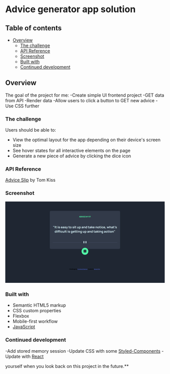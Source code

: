 # Advice generator app solution

## Table of contents

- [Overview](#overview)
  - [The challenge](#the-challenge)
  - [API Reference](#api-reference)
  - [Screenshot](#screenshot)
  - [Built with](#built-with)
  - [Continued development](#continued-development)

## Overview

The goal of the project for me:
-Create simple UI frontend project
-GET data from API
-Render data
-Allow users to click a button to GET new advice
-Use CSS further

### The challenge

Users should be able to:

- View the optimal layout for the app depending on their device's screen size
- See hover states for all interactive elements on the page
- Generate a new piece of advice by clicking the dice icon

### API Reference

[Advice Slip](https://api.adviceslip.com/) by Tom Kiss

### Screenshot

![Screenshot](images/Screenshot.png)

### Built with

- Semantic HTML5 markup
- CSS custom properties
- Flexbox
- Mobile-first workflow
- [JavaScript](https://www.javascript.com/)

### Continued development

-Add stored memory session
-Update CSS with some [Styled-Components](https://styled-components.com/)
-Update with [React](https://reactjs.org/)

yourself when you look back on this project in the future.\*\*
